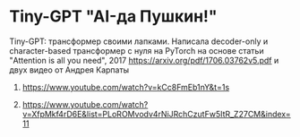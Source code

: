 # Tiny-GPT "AI-да Пушкин!"
Tiny-GPT: трансформер своими лапками. 
Написала decoder-only и character-based трансформер с нуля на PyTorch на основе статьи "Attention is all you need", 2017
https://arxiv.org/pdf/1706.03762v5.pdf
и двух видео от Андрея Карпаты
1) https://www.youtube.com/watch?v=kCc8FmEb1nY&t=1s

2) https://www.youtube.com/watch?v=XfpMkf4rD6E&list=PLoROMvodv4rNiJRchCzutFw5ItR_Z27CM&index=11
